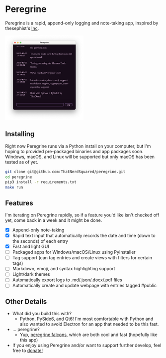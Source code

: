 # Peregrine

Peregrine is a rapid, append-only logging and note-taking app, inspired by thesephist's [Inc](https://github.com/thesephist/inc). 

<img src="assets/readme-image.png" width=50% height=auto>

## Installing
Right now Peregrine runs via a Python install on your computer, but I'm hoping to provided pre-packaged binaries and app packages soon. Windows, macOS, and Linux will be supported but only macOS has been tested as of yet.
```bash
git clone git@github.com:ThatNerdSquared/peregrine.git
cd peregrine
pip3 install -r requirements.txt
make run
```

## Features
I'm iterating on Peregrine rapidly, so if a feature you'd like isn't checked off yet, come back in a week and it might be done.
- [x] Append-only note-taking
- [x] Rapid text input that automatically records the date and time (down to the seconds) of each entry
- [x] Fast and light GUI
- [ ] Packaged apps for Windows/macOS/Linux using PyInstaller
- [ ] Tag support (can tag entries and create views with filters for certain tags)
- [ ] Markdown, emoji, and syntax highlighting support
- [ ] Light/dark themes
- [ ] Automatically export logs to .md/.json/.docx/.pdf files
- [ ] Automatically create and update webpage with entries tagged #public

## Other Details
- What did you build this with?
    - Python, PySide6, and Qt6! I'm most comfortable with Python and also wanted to avoid Electron for an app that needed to be this fast.
- ... peregrine?
    - Yup, [peregrine falcons](https://en.wikipedia.org/wiki/Peregrine_falcon), which are both cool and fast (hopefully like this app)
- If you enjoy using Peregrine and/or want to support further develop, feel free to [donate!](https://www.buymeacoffee.com/nathanyeung)
